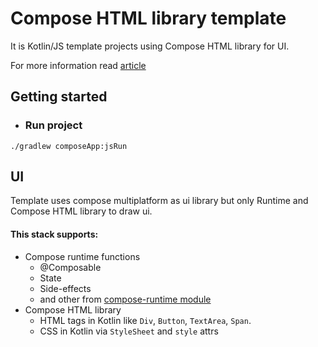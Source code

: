 # Compose HTML library template

It is Kotlin/JS template projects using Compose HTML library for UI.

For more information read [article](https://habr.com)

## Getting started

- ### Run project

```shell
./gradlew composeApp:jsRun
```

## UI

Template uses compose multiplatform as ui library but only Runtime and Compose HTML library to draw ui.

#### This stack supports:

- Compose runtime functions
    - @Composable
    - State
    - Side-effects
    - and other
      from [compose-runtime module](https://developer.android.com/reference/kotlin/androidx/compose/runtime/package-summary)
- Compose HTML library
    - HTML tags in Kotlin like `Div`, `Button`, `TextArea`, `Span`.
    - CSS in Kotlin via `StyleSheet` and `style` attrs